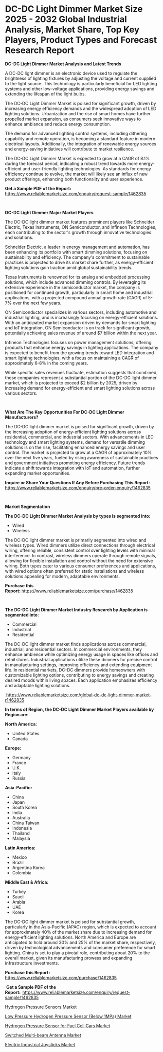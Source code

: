 <p><h1>DC-DC Light Dimmer Market Size 2025 - 2032 Global Industrial Analysis, Market Share, Top Key Players, Product Types and Forecast Research Report</h1></p><p><strong>DC-DC Light Dimmer Market Analysis and Latest Trends</strong></p>
<p><p>A DC-DC light dimmer is an electronic device used to regulate the brightness of lighting fixtures by adjusting the voltage and current supplied to the light source. This technology is particularly beneficial for LED lighting systems and other low-voltage applications, providing energy savings and extending the lifespan of the light bulbs. </p><p>The DC-DC Light Dimmer Market is poised for significant growth, driven by increasing energy efficiency demands and the widespread adoption of LED lighting solutions. Urbanization and the rise of smart homes have further propelled market expansion, as consumers seek innovative ways to enhance ambiance and reduce energy consumption. </p><p>The demand for advanced lighting control systems, including dithering capability and remote operation, is becoming a standard feature in modern electrical layouts. Additionally, the integration of renewable energy sources and energy-saving initiatives will contribute to market resilience. </p><p>The DC-DC Light Dimmer Market is expected to grow at a CAGR of 8.1% during the forecast period, indicating a robust trend towards more energy-efficient and user-friendly lighting technologies. As standards for energy efficiency continue to evolve, the market will likely see an influx of new product offerings, enhancing both functionality and user experience.</p></p>
<p><strong>Get a Sample PDF of the Report:&nbsp;</strong> <a href="https://www.reliablemarketsize.com/enquiry/request-sample/1462835?utm_campaign=1999&utm_medium=2&utm_source=Github&utm_content=ia&utm_term=06042025&utm_id=dc-dc-light-dimmer">https://www.reliablemarketsize.com/enquiry/request-sample/1462835</a></p>
<p>&nbsp;</p>
<p><strong>DC-DC Light Dimmer Major Market Players</strong></p>
<p><p>The DC-DC light dimmer market features prominent players like Schneider Electric, Texas Instruments, ON Semiconductor, and Infineon Technologies, each contributing to the sector's growth through innovative technologies and solutions. </p><p>Schneider Electric, a leader in energy management and automation, has been enhancing its portfolio with smart dimming solutions, focusing on sustainability and efficiency. The company's commitment to sustainable practices is projected to drive its market share further, as energy-efficient lighting solutions gain traction amid global sustainability trends.</p><p>Texas Instruments is renowned for its analog and embedded processing solutions, which include advanced dimming controls. By leveraging its extensive experience in the semiconductor market, the company is positioned for continued growth, particularly in smart home and industrial applications, with a projected compound annual growth rate (CAGR) of 5-7% over the next few years.</p><p>ON Semiconductor specializes in various sectors, including automotive and industrial lighting, and is increasingly focusing on energy-efficient solutions. With an anticipated market expansion driven by demands for smart lighting and IoT integration, ON Semiconductor is on track for significant growth, potentially achieving sales revenue of around $7 billion within the next year.</p><p>Infineon Technologies focuses on power management solutions, offering products that enhance energy savings in lighting applications. The company is expected to benefit from the growing trends toward LED integration and smart lighting technologies, with a focus on maintaining a CAGR of approximately 6-8% in the coming years.</p><p>While specific sales revenues fluctuate, estimation suggests that combined, these companies represent a substantial portion of the DC-DC light dimmer market, which is projected to exceed $2 billion by 2025, driven by increasing demand for energy-efficient and smart lighting solutions across various sectors.</p></p>
<p>&nbsp;</p>
<p><strong>What Are The Key Opportunities For DC-DC Light Dimmer Manufacturers?</strong></p>
<p><p>The DC-DC light dimmer market is poised for significant growth, driven by the increasing adoption of energy-efficient lighting solutions across residential, commercial, and industrial sectors. With advancements in LED technology and smart lighting systems, demand for versatile dimming solutions is on the rise, facilitating enhanced energy savings and user control. The market is projected to grow at a CAGR of approximately 10% over the next five years, fueled by rising awareness of sustainable practices and government initiatives promoting energy efficiency. Future trends indicate a shift towards integration with IoT and automation, further expanding market opportunities.</p></p>
<p><strong>Inquire or Share Your Questions If Any Before Purchasing This Report:</strong> <a href="https://www.reliablemarketsize.com/enquiry/pre-order-enquiry/1462835?utm_campaign=1999&utm_medium=2&utm_source=Github&utm_content=ia&utm_term=06042025&utm_id=dc-dc-light-dimmer">https://www.reliablemarketsize.com/enquiry/pre-order-enquiry/1462835</a></p>
<p>&nbsp;</p>
<p><strong>Market Segmentation</strong></p>
<p><strong>The DC-DC Light Dimmer Market Analysis by types is segmented into:</strong></p>
<p><ul><li>Wired</li><li>Wireless</li></ul></p>
<p><p>The DC-DC light dimmer market is primarily segmented into wired and wireless types. Wired dimmers utilize direct connections through electrical wiring, offering reliable, consistent control over lighting levels with minimal interference. In contrast, wireless dimmers operate through remote signals, allowing for flexible installation and control without the need for extensive wiring. Both types cater to various consumer preferences and applications, with wired options often preferred for static installations and wireless solutions appealing for modern, adaptable environments.</p></p>
<p><strong>Purchase this Report:&nbsp;</strong><a href="https://www.reliablemarketsize.com/purchase/1462835?utm_campaign=1999&utm_medium=2&utm_source=Github&utm_content=ia&utm_term=06042025&utm_id=dc-dc-light-dimmer">https://www.reliablemarketsize.com/purchase/1462835</a></p>
<p>&nbsp;</p>
<p><strong>The DC-DC Light Dimmer Market Industry Research by Application is segmented into:</strong></p>
<p><ul><li>Commercial</li><li>Industrial</li><li>Residential</li></ul></p>
<p><p>The DC-DC light dimmer market finds applications across commercial, industrial, and residential sectors. In commercial environments, they enhance ambience while optimizing energy usage in spaces like offices and retail stores. Industrial applications utilize these dimmers for precise control in manufacturing settings, improving efficiency and extending equipment life. In residential markets, DC-DC dimmers provide homeowners with customizable lighting options, contributing to energy savings and creating desired moods within living spaces. Each application emphasizes efficiency and adaptable lighting solutions.</p></p>
<p><a href="https://www.reliablemarketsize.com/global-dc-dc-light-dimmer-market-r1462835?utm_campaign=1999&utm_medium=2&utm_source=Github&utm_content=ia&utm_term=06042025&utm_id=dc-dc-light-dimmer">&nbsp;https://www.reliablemarketsize.com/global-dc-dc-light-dimmer-market-r1462835</a></p>
<p><strong>In terms of Region, the DC-DC Light Dimmer Market Players available by Region are:</strong></p>
<p>
    <p> <strong> North America: </strong>
        <ul>
            <li>United States</li>
            <li>Canada</li>
        </ul>
        </p> 
    <p> <strong> Europe: </strong>
        <ul>
            <li>Germany</li>
            <li>France</li>
            <li>U.K.</li>
            <li>Italy</li>
            <li>Russia</li>
        </ul>
        </p> 
    <p> <strong> Asia-Pacific: </strong>
        <ul>
            <li>China</li>
            <li>Japan</li>
            <li>South Korea</li>
            <li>India</li>
            <li>Australia</li>
            <li>China Taiwan</li>
            <li>Indonesia</li>
            <li>Thailand</li>
            <li>Malaysia</li>
        </ul>
        </p> 
    <p> <strong> Latin America: </strong>
        <ul>
            <li>Mexico</li>
            <li>Brazil</li>
            <li>Argentina Korea</li>
            <li>Colombia</li>
        </ul>
        </p> 
    <p> <strong> Middle East & Africa: </strong>
        <ul>
            <li>Turkey</li>
            <li>Saudi</li>
            <li>Arabia</li>
            <li>UAE</li>
            <li>Korea</li>
        </ul>
    </p>
    </p>
<p><p>The DC-DC light dimmer market is poised for substantial growth, particularly in the Asia-Pacific (APAC) region, which is expected to account for approximately 40% of the market share due to increasing demand for energy-efficient lighting solutions. North America and Europe are anticipated to hold around 30% and 25% of the market share, respectively, driven by technological advancements and consumer preference for smart lighting. China is set to play a pivotal role, contributing about 20% to the overall market, given its manufacturing prowess and expanding infrastructure investments.</p></p>
<p><strong>Purchase this Report: </strong><a href="https://www.reliablemarketsize.com/purchase/1462835?utm_campaign=1999&utm_medium=2&utm_source=Github&utm_content=ia&utm_term=06042025&utm_id=dc-dc-light-dimmer">https://www.reliablemarketsize.com/purchase/1462835</a></p>
<p>&nbsp;<strong>Get a Sample PDF of the Report:&nbsp;&nbsp;</strong><a href="https://www.reliablemarketsize.com/enquiry/request-sample/1462835?utm_campaign=1999&utm_medium=2&utm_source=Github&utm_content=ia&utm_term=06042025&utm_id=dc-dc-light-dimmer">https://www.reliablemarketsize.com/enquiry/request-sample/1462835</a></p>
<p><strong></strong></p>
<p><p><a href="https://github.com/milievkulov/Market-Research-Report-List-1/blob/main/hydrogen-pressure-sensors-market.md?utm_campaign=1999&utm_medium=2&utm_source=Github&utm_content=ia&utm_term=06042025&utm_id=dc-dc-light-dimmer">Hydrogen Pressure Sensors Market</a></p><p><a href="https://github.com/erkidrhoy/Market-Research-Report-List-1/blob/main/low-pressure-hydrogen-pressure-sensor-below-1mpa-market.md?utm_campaign=1999&utm_medium=2&utm_source=Github&utm_content=ia&utm_term=06042025&utm_id=dc-dc-light-dimmer">Low Pressure Hydrogen Pressure Sensor (Below 1MPa) Market</a></p><p><a href="https://github.com/roffefaith6l/Market-Research-Report-List-1/blob/main/hydrogen-pressure-sensor-for-fuel-cell-cars-market.md?utm_campaign=1999&utm_medium=2&utm_source=Github&utm_content=ia&utm_term=06042025&utm_id=dc-dc-light-dimmer">Hydrogen Pressure Sensor for Fuel Cell Cars Market</a></p><p><a href="https://github.com/semenbobbaxu/Market-Research-Report-List-1/blob/main/switched-multi-beam-antenna-market.md?utm_campaign=1999&utm_medium=2&utm_source=Github&utm_content=ia&utm_term=06042025&utm_id=dc-dc-light-dimmer">Switched Multi-beam Antenna Market</a></p><p><a href="https://github.com/irisadoranrx/Market-Research-Report-List-1/blob/main/electric-industrial-joysticks-market.md?utm_campaign=1999&utm_medium=2&utm_source=Github&utm_content=ia&utm_term=06042025&utm_id=dc-dc-light-dimmer">Electric Industrial Joysticks Market</a></p></p>